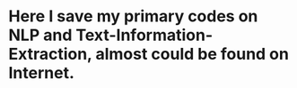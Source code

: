 # Here I save my primary codes on NLP and Text-Information-Extraction, almost could be found on Internet.
